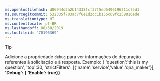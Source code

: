 ```yaml
---
ms.openlocfilehash: d86944d2a2b14338fcf37f5ed5496196211c75d1
ms.sourcegitcommit: 532335f703ac7f6e1d2cc1b155c69fc258816ede
ms.translationtype: HT
ms.contentlocale: pt-BR
ms.lasthandoff: 08/30/2019
ms.locfileid: "70196369"
---
```

> [!TIP]
> Adicione a propriedade `debug` para ver informações de depuração referentes à solicitação e à resposta. Exemplo: { 'question':'this is my question', 'top':30, 'strictFilters': [{'name':'service','value':'qna_maker'}], **'Debug': { 'Enable': true}}**